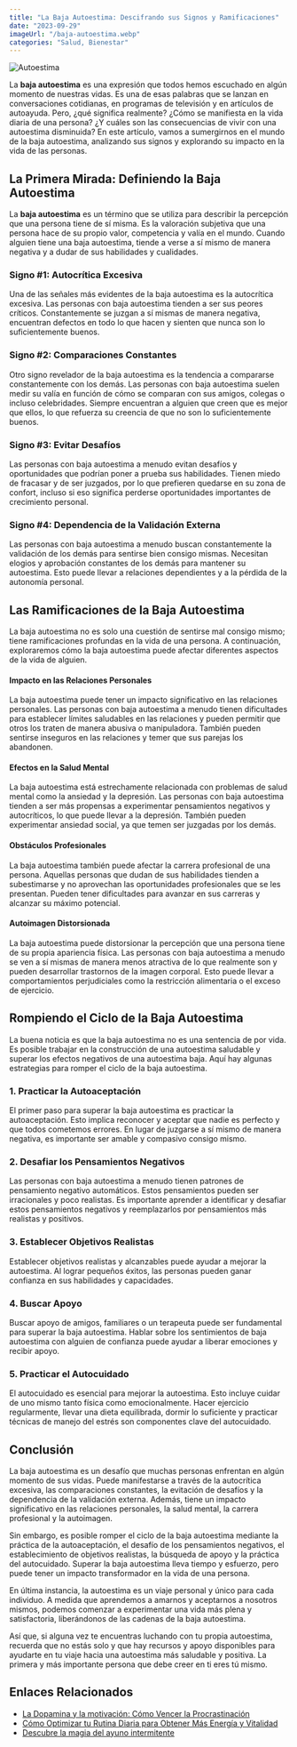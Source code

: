 ```yaml
---
title: "La Baja Autoestima: Descifrando sus Signos y Ramificaciones"
date: "2023-09-29"
imageUrl: "/baja-autoestima.webp"
categories: "Salud, Bienestar"
---
```


![Autoestima](/baja-autoestima.webp)

La **baja autoestima** es una expresión que todos hemos escuchado en algún momento de nuestras vidas. Es una de esas palabras que se lanzan en conversaciones cotidianas, en programas de televisión y en artículos de autoayuda. Pero, ¿qué significa realmente? ¿Cómo se manifiesta en la vida diaria de una persona? ¿Y cuáles son las consecuencias de vivir con una autoestima disminuida? En este artículo, vamos a sumergirnos en el mundo de la baja autoestima, analizando sus signos y explorando su impacto en la vida de las personas.

## La Primera Mirada: Definiendo la Baja Autoestima

La **baja autoestima** es un término que se utiliza para describir la percepción que una persona tiene de sí misma. Es la valoración subjetiva que una persona hace de su propio valor, competencia y valía en el mundo. Cuando alguien tiene una baja autoestima, tiende a verse a sí mismo de manera negativa y a dudar de sus habilidades y cualidades.

### Signo #1: **Autocrítica Excesiva**

Una de las señales más evidentes de la baja autoestima es la autocrítica excesiva. Las personas con baja autoestima tienden a ser sus peores críticos. Constantemente se juzgan a sí mismas de manera negativa, encuentran defectos en todo lo que hacen y sienten que nunca son lo suficientemente buenos.

### Signo #2: **Comparaciones Constantes**

Otro signo revelador de la baja autoestima es la tendencia a compararse constantemente con los demás. Las personas con baja autoestima suelen medir su valía en función de cómo se comparan con sus amigos, colegas o incluso celebridades. Siempre encuentran a alguien que creen que es mejor que ellos, lo que refuerza su creencia de que no son lo suficientemente buenos.

### Signo #3: **Evitar Desafíos**

Las personas con baja autoestima a menudo evitan desafíos y oportunidades que podrían poner a prueba sus habilidades. Tienen miedo de fracasar y de ser juzgados, por lo que prefieren quedarse en su zona de confort, incluso si eso significa perderse oportunidades importantes de crecimiento personal.

### Signo #4: **Dependencia de la Validación Externa**

Las personas con baja autoestima a menudo buscan constantemente la validación de los demás para sentirse bien consigo mismas. Necesitan elogios y aprobación constantes de los demás para mantener su autoestima. Esto puede llevar a relaciones dependientes y a la pérdida de la autonomía personal.

## Las Ramificaciones de la Baja Autoestima

La baja autoestima no es solo una cuestión de sentirse mal consigo mismo; tiene ramificaciones profundas en la vida de una persona. A continuación, exploraremos cómo la baja autoestima puede afectar diferentes aspectos de la vida de alguien.

#### Impacto en las Relaciones Personales

La baja autoestima puede tener un impacto significativo en las relaciones personales. Las personas con baja autoestima a menudo tienen dificultades para establecer límites saludables en las relaciones y pueden permitir que otros los traten de manera abusiva o manipuladora. También pueden sentirse inseguros en las relaciones y temer que sus parejas los abandonen.

#### Efectos en la Salud Mental

La baja autoestima está estrechamente relacionada con problemas de salud mental como la ansiedad y la depresión. Las personas con baja autoestima tienden a ser más propensas a experimentar pensamientos negativos y autocríticos, lo que puede llevar a la depresión. También pueden experimentar ansiedad social, ya que temen ser juzgadas por los demás.

#### Obstáculos Profesionales

La baja autoestima también puede afectar la carrera profesional de una persona. Aquellas personas que dudan de sus habilidades tienden a subestimarse y no aprovechan las oportunidades profesionales que se les presentan. Pueden tener dificultades para avanzar en sus carreras y alcanzar su máximo potencial.

#### Autoimagen Distorsionada

La baja autoestima puede distorsionar la percepción que una persona tiene de su propia apariencia física. Las personas con baja autoestima a menudo se ven a sí mismas de manera menos atractiva de lo que realmente son y pueden desarrollar trastornos de la imagen corporal. Esto puede llevar a comportamientos perjudiciales como la restricción alimentaria o el exceso de ejercicio.

## Rompiendo el Ciclo de la Baja Autoestima

La buena noticia es que la baja autoestima no es una sentencia de por vida. Es posible trabajar en la construcción de una autoestima saludable y superar los efectos negativos de una autoestima baja. Aquí hay algunas estrategias para romper el ciclo de la baja autoestima.

### **1. Practicar la Autoaceptación**

El primer paso para superar la baja autoestima es practicar la autoaceptación. Esto implica reconocer y aceptar que nadie es perfecto y que todos cometemos errores. En lugar de juzgarse a sí mismo de manera negativa, es importante ser amable y compasivo consigo mismo.

### **2. Desafiar los Pensamientos Negativos**

Las personas con baja autoestima a menudo tienen patrones de pensamiento negativo automáticos. Estos pensamientos pueden ser irracionales y poco realistas. Es importante aprender a identificar y desafiar estos pensamientos negativos y reemplazarlos por pensamientos más realistas y positivos.

### **3. Establecer Objetivos Realistas**

Establecer objetivos realistas y alcanzables puede ayudar a mejorar la autoestima. Al lograr pequeños éxitos, las personas pueden ganar confianza en sus habilidades y capacidades.

### **4. Buscar Apoyo**

Buscar apoyo de amigos, familiares o un terapeuta puede ser fundamental para superar la baja autoestima. Hablar sobre los sentimientos de baja autoestima con alguien de confianza puede ayudar a liberar emociones y recibir apoyo.

### **5. Practicar el Autocuidado**

El autocuidado es esencial para mejorar la autoestima. Esto incluye cuidar de uno mismo tanto física como emocionalmente. Hacer ejercicio regularmente, llevar una dieta equilibrada, dormir lo suficiente y practicar técnicas de manejo del estrés son componentes clave del autocuidado.

## Conclusión

La baja autoestima es un desafío que muchas personas enfrentan en algún momento de sus vidas. Puede manifestarse a través de la autocrítica excesiva, las comparaciones constantes, la evitación de desafíos y la dependencia de la validación externa. Además, tiene un impacto significativo en las relaciones personales, la salud mental, la carrera profesional y la autoimagen.

Sin embargo, es posible romper el ciclo de la baja autoestima mediante la práctica de la autoaceptación, el desafío de los pensamientos negativos, el establecimiento de objetivos realistas, la búsqueda de apoyo y la práctica del autocuidado. Superar la baja autoestima lleva tiempo y esfuerzo, pero puede tener un impacto transformador en la vida de una persona.

En última instancia, la autoestima es un viaje personal y único para cada individuo. A medida que aprendemos a amarnos y aceptarnos a nosotros mismos, podemos comenzar a experimentar una vida más plena y satisfactoria, liberándonos de las cadenas de la baja autoestima.

Así que, si alguna vez te encuentras luchando con tu propia autoestima, recuerda que no estás solo y que hay recursos y apoyo disponibles para ayudarte en tu viaje hacia una autoestima más saludable y positiva. La primera y más importante persona que debe creer en ti eres tú mismo.

## Enlaces Relacionados

- [La Dopamina y la motivación: Cómo Vencer la Procrastinación](https://abelardo.blog/posts/importancia-de-la-dopamina-en-la-motivacion)
- [Cómo Optimizar tu Rutina Diaria para Obtener Más Energía y Vitalidad](https://abelardo.blog/posts/energia-y-vitalidad)
- [Descubre la magia del ayuno intermitente](https://abelardo.blog/posts/ayuno-intermitente)
